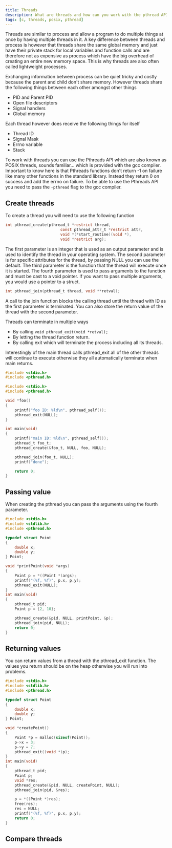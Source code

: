 ```yaml
---
title: Threads
description: What are threads and how can you work with the pthread API.
tags: [c, threads, posix, pthread]
---
```


Threads are similar to process and allow a program to do multiple things at once by having multiple threads in it. A key difference between threads and process is however that threads share the same global memory and just have their private stack for local variables and function calls and are therefore not as expensive as process which have the big overhead of creating an entire new memory space. This is why threads are also often called lightweight processes.

Exchanging information between process can be quiet tricky and costly because the parent and child don't share memory. However threads share the following things between each other amongst other things

- PID and Parent PID
- Open file descriptors
- Signal handlers
- Global memory

Each thread however does receive the following things for itself

- Thread ID
- Signal Mask
- Errno variable
- Stack

To work with threads you can use the Pthreads API which are also known as POSIX threads, sounds familiar... which is provided with the gcc compiler. Important to know here is that Pthreads functions don't return -1 on failure like many other functions in the standard library. Instead they return 0 on success and add the errno on failure. To be able to use the Pthreads API you need to pass the `-pthread` flag to the gcc compiler.

## Create threads

To create a thread you will need to use the following function

```c
int pthread_create(pthread_t *restrict thread,
                        const pthread_attr_t *restrict attr,
                        void *(*start_routine)(void *),
                        void *restrict arg);
 ```

The first parameter is an integer that is used as an output parameter and is used to identify the thread in your operating system.
The second parameter is for specific attributes for the thread, by passing NULL you can use the default.
The third parameter is the function that the thread will execute once it is started.
The fourth parameter is used to pass arguments to the function and must be cast to a void pointer. If you want to pass multiple arguments, you would use a pointer to a struct.

```c
int pthread_join(pthread_t thread, void **retval);
```

A call to the join function blocks the calling thread until the thread with ID as the first parameter is terminated. You can also store the return value of the thread with the second parameter.

Threads can terminate in multiple ways

- By calling `void pthread_exit(void *retval);`
- By letting the thread function return.
- By calling exit which will terminate the process including all its threads.

Interestingly of the main thread calls pthread_exit all of the other threads will continue to execute otherwise they all automatically terminate when main returns.

```c
#include <stdio.h>
#include <pthread.h>

#include <stdio.h>
#include <pthread.h>

void *foo()
{
    printf("foo ID: %ld\n", pthread_self());
    pthread_exit(NULL);
}

int main(void)
{
    printf("main ID: %ld\n", pthread_self());
    pthread_t foo_t;
    pthread_create(&foo_t, NULL, foo, NULL);

    pthread_join(foo_t, NULL);
    printf("done");

    return 0;
}

```

## Passing value

When creating the pthread you can pass the arguments using the fourth parameter.

```c
#include <stdio.h>
#include <stdlib.h>
#include <pthread.h>

typedef struct Point
{
    double x;
    double y;
} Point;

void *printPoint(void *args)
{
    Point p = *((Point *)args);
    printf("(%f, %f)", p.x, p.y);
    pthread_exit(NULL);
}
int main(void)
{
    pthread_t pid;
    Point p = {2, 10};

    pthread_create(&pid, NULL, printPoint, &p);
    pthread_join(pid, NULL);
    return 0;
}
```

## Returning values

You can return values from a thread with the pthread_exit function. The values you return should be on the heap otherwise you will run into problems.

```c
#include <stdio.h>
#include <stdlib.h>
#include <pthread.h>

typedef struct Point
{
    double x;
    double y;
} Point;

void *createPoint()
{
    Point *p = malloc(sizeof(Point));
    p->x = 3;
    p->y = 7;
    pthread_exit((void *)p);
}
int main(void)
{
    pthread_t pid;
    Point p;
    void *res;
    pthread_create(&pid, NULL, createPoint, NULL);
    pthread_join(pid, &res);

    p = *((Point *)res);
    free(res);
    res = NULL;
    printf("(%f, %f)", p.x, p.y);
    return 0;
}
```

## Compare threads
